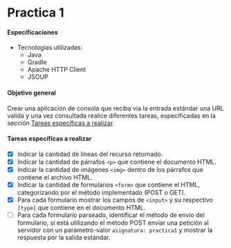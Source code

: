 # Practica 1

#### Especificaciones

- Tecnologías utilizadas:
  - Java
  - Gradle
  - Apache HTTP Client
  - JSOUP

#### Objetivo general

Crear una aplicación de consola que reciba vía la entrada estándar una URL valida y una vez consultada realice diferentes tareas, especificadas en la sección [Tareas específicas a realizar](#tareas-especificas-a-realizar).

#### Tareas específicas a realizar

- [X] Indicar la cantidad de líneas del recurso retornado.
- [X] Indicar la cantidad de párrafos `<p>` que contiene el documento HTML.
- [X] Indicar la cantidad de imágenes `<img>` dentro de los párrafos que contiene el archivo HTML.
- [X] Indicar la cantidad de formularios `<form>` que contiene el HTML, categorizando por el método implementado (POST o GET).
- [X] Para cada formulario mostrar los campos de `<input>` y su respectivo `[type]` que contiene en el documento HTML.
- [ ] Para cada formulario parseado, identificar el método de envío del formulario, si está utilizando el método POST enviar una petición al servidor con un parámetro-valor `asignatura: practica1` y mostrar la respuesta por la salida estándar.
